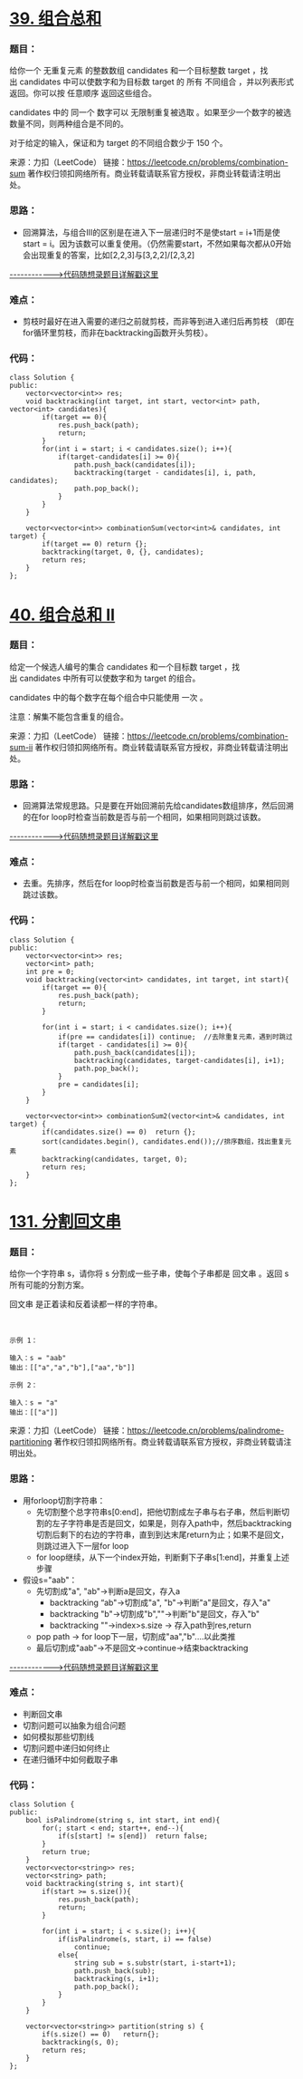 # [39. 组合总和](https://leetcode.cn/problems/combination-sum/)
### 题目：
给你一个 无重复元素 的整数数组 candidates 和一个目标整数 target ，找出 candidates 中可以使数字和为目标数 target 的 所有 不同组合 ，并以列表形式返回。你可以按 任意顺序 返回这些组合。

candidates 中的 同一个 数字可以 无限制重复被选取 。如果至少一个数字的被选数量不同，则两种组合是不同的。 

对于给定的输入，保证和为 target 的不同组合数少于 150 个。



来源：力扣（LeetCode）
链接：https://leetcode.cn/problems/combination-sum
著作权归领扣网络所有。商业转载请联系官方授权，非商业转载请注明出处。

### 思路：
- 回溯算法，与组合III的区别是在进入下一层递归时不是使start = i+1而是使start = i。因为该数可以重复使用。（仍然需要start，不然如果每次都从0开始会出现重复的答案，比如[2,2,3]与[3,2,2]/[2,3,2]

[------------>代码随想录题目详解戳这里](https://programmercarl.com/0039.%E7%BB%84%E5%90%88%E6%80%BB%E5%92%8C.html)

### 难点：
- 剪枝时最好在进入需要的递归之前就剪枝，而非等到进入递归后再剪枝 （即在for循环里剪枝，而非在backtracking函数开头剪枝）。

### 代码：  
```
class Solution {
public:
    vector<vector<int>> res;
    void backtracking(int target, int start, vector<int> path, vector<int> candidates){ 
        if(target == 0){
            res.push_back(path);
            return;
        }
        for(int i = start; i < candidates.size(); i++){
            if(target-candidates[i] >= 0){
                path.push_back(candidates[i]);
                backtracking(target - candidates[i], i, path, candidates);
                path.pop_back();
            }
        }
    }
    
    vector<vector<int>> combinationSum(vector<int>& candidates, int target) {
        if(target == 0) return {};
        backtracking(target, 0, {}, candidates);
        return res;
    }
};

```


# [40. 组合总和 II](https://leetcode.cn/problems/combination-sum-ii/)
### 题目：
给定一个候选人编号的集合 candidates 和一个目标数 target ，找出 candidates 中所有可以使数字和为 target 的组合。

candidates 中的每个数字在每个组合中只能使用 一次 。

注意：解集不能包含重复的组合。 



来源：力扣（LeetCode）
链接：https://leetcode.cn/problems/combination-sum-ii
著作权归领扣网络所有。商业转载请联系官方授权，非商业转载请注明出处。

### 思路：
- 回溯算法常规思路。只是要在开始回溯前先给candidates数组排序，然后回溯的在for loop时检查当前数是否与前一个相同，如果相同则跳过该数。

[------------>代码随想录题目详解戳这里](https://programmercarl.com/0040.%E7%BB%84%E5%90%88%E6%80%BB%E5%92%8CII.html)

### 难点：
- 去重。先排序，然后在for loop时检查当前数是否与前一个相同，如果相同则跳过该数。

### 代码：  
```
class Solution {
public:
    vector<vector<int>> res;
    vector<int> path;
    int pre = 0;
    void backtracking(vector<int> candidates, int target, int start){
        if(target == 0){
            res.push_back(path);
            return;
        }

        for(int i = start; i < candidates.size(); i++){
            if(pre == candidates[i]) continue;  //去除重复元素，遇到时跳过
            if(target - candidates[i] >= 0){
                path.push_back(candidates[i]);
                backtracking(candidates, target-candidates[i], i+1);
                path.pop_back();
            }
            pre = candidates[i];
        }
    }

    vector<vector<int>> combinationSum2(vector<int>& candidates, int target) {
        if(candidates.size() == 0)  return {};
        sort(candidates.begin(), candidates.end());//排序数组，找出重复元素
        backtracking(candidates, target, 0);
        return res;
    }
};
```


# [131. 分割回文串](https://leetcode.cn/problems/palindrome-partitioning/)
### 题目：
给你一个字符串 s，请你将 s 分割成一些子串，使每个子串都是 回文串 。返回 s 所有可能的分割方案。

回文串 是正着读和反着读都一样的字符串。

 
```
示例 1：

输入：s = "aab"
输出：[["a","a","b"],["aa","b"]]
```
```
示例 2：

输入：s = "a"
输出：[["a"]]
```

来源：力扣（LeetCode）
链接：https://leetcode.cn/problems/palindrome-partitioning
著作权归领扣网络所有。商业转载请联系官方授权，非商业转载请注明出处。

### 思路：
- 用forloop切割字符串：
  - 先切割整个总字符串s[0:end]，把他切割成左子串与右子串，然后判断切割的左子字符串是否是回文，如果是，则存入path中，然后backtracking切割后剩下的右边的字符串，直到到达末尾return为止；如果不是回文，则跳过进入下一层for loop
  - for loop继续，从下一个index开始，判断剩下子串s[1:end]，并重复上述步骤
- 假设s="aab"：
  - 先切割成"a", "ab"->判断a是回文，存入a
    - backtracking “ab"->切割成"a", "b"->判断"a"是回文，存入"a"
    - backtracking "b"->切割成"b",""->判断"b"是回文，存入"b"
    - backtracking ""->index>s.size -> 存入path到res,return
  - pop path -> for loop下一层，切割成"aa","b"....以此类推
  - 最后切割成"aab"->不是回文->continue->结束backtracking

[------------>代码随想录题目详解戳这里](https://programmercarl.com/0131.%E5%88%86%E5%89%B2%E5%9B%9E%E6%96%87%E4%B8%B2.html)

### 难点：
- 判断回文串
- 切割问题可以抽象为组合问题
- 如何模拟那些切割线
- 切割问题中递归如何终止
- 在递归循环中如何截取子串


### 代码：  
```
class Solution {
public:
    bool isPalindrome(string s, int start, int end){
        for(; start < end; start++, end--){
            if(s[start] != s[end])  return false;
        }
        return true;
    }
    vector<vector<string>> res;
    vector<string> path;
    void backtracking(string s, int start){
        if(start >= s.size()){
            res.push_back(path);
            return;
        }

        for(int i = start; i < s.size(); i++){
            if(isPalindrome(s, start, i) == false)
                continue;
            else{
                string sub = s.substr(start, i-start+1);
                path.push_back(sub);
                backtracking(s, i+1);
                path.pop_back();
            }
        }
    }

    vector<vector<string>> partition(string s) {
        if(s.size() == 0)   return{};
        backtracking(s, 0);
        return res;
    }
};
```